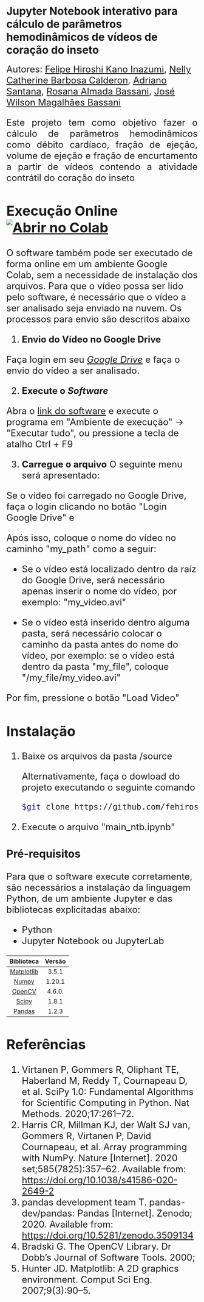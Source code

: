 # Jupyter Notebook interativo para cálculo de parâmetros hemodinâmicos de vídeos de coração do inseto

<font size=5>Autores: [Felipe Hiroshi Kano Inazumi](mailto:f215696@dac.unicamp.br),
[Nelly Catherine Barbosa Calderon](mailto:n160942@dac.unicamp.br), 
[Adriano Santana](mailto:adriano.rsantana@gmail.com),
[Rosana Almada Bassani](mailto:arbassani@unicamp.br), 
[José Wilson Magalhães Bassani](bassani@unicamp.br)

<p style='text-align: justify;'> Este projeto tem como objetivo fazer o cálculo de parâmetros hemodinâmicos como débito cardíaco, fração de ejeção, volume de ejeção e fração de encurtamento a partir de vídeos contendo a atividade contrátil do coração do inseto </p> 

## Execução Online  [![Abrir no Colab](https://colab.research.google.com/assets/colab-badge.svg)](https://colab.research.google.com/github/fehiroshii/JupyterNTB/blob/main/online/google_colab/main_ntb.ipynb)

O software também pode ser executado de forma online em um ambiente Google Colab, sem a necessidade de instalação dos arquivos. Para que o vídeo possa ser lido pelo software, é necessário que o vídeo a ser analisado seja enviado na nuvem. Os processos para envio são descritos abaixo


 1. **Envio do Vídeo no Google Drive**

Faça login em seu *[Google Drive](https://drive.google.com/drive/u/0/my-drive)* e faça o envio do vídeo a ser analisado.

2. **Execute o _Software_**

Abra o [link do software](https://colab.research.google.com/github/fehiroshii/JupyterNTB/blob/main/online/google_colab/main_ntb.ipynb)  e execute o programa em "Ambiente de execução" -> "Executar tudo", ou pressione a tecla de atalho Ctrl + F9

3. **Carregue o arquivo**
O seguinte menu será apresentado:

Se o vídeo foi carregado no Google Drive, faça o login clicando no botão "Login Google Drive" e 

Após isso, coloque o nome do vídeo no caminho "my_path" como a seguir: 
  * Se o vídeo está localizado dentro da raíz do Google Drive, será necessário apenas inserir o nome do vídeo, por exemplo: "my_video.avi"

  * Se o vídeo está inserido dentro alguma pasta, será necessário colocar o caminho da pasta antes do nome do vídeo, por exemplo: se o vídeo está dentro da pasta "my_file", coloque "/my_file/my_video.avi"

Por fim,  pressione o botão "Load Video" 


###

## Instalação

1. Baixe os arquivos da pasta /source

   Alternativamente, faça o dowload do projeto executando o seguinte comando

   ```sh
   $git clone https://github.com/fehiroshii/JupyterNTB/
   ```
2. Execute o arquivo "main_ntb.ipynb"




### Pré-requisitos

Para que o software execute corretamente, são necessários a instalação da linguagem Python, de um ambiente Jupyter e das bibliotecas explicitadas abaixo:

- Python  
- Jupyter Notebook ou JupyterLab


| Biblioteca                             |  Versão   |
| :------------------------------------: | :-------: |
| [Matplotlib](https://matplotlib.org/)  | 3.5.1     |
| [Numpy](https://numpy.org/)            |  1.20.1   |
| [OpenCV](https://opencv.org/)          |  4.6.0.   |
| [Scipy](https://scipy.org/)            |  1.8.1    |
| [Pandas](https://pandas.pydata.org/)   | 1.2.3     |

  

## Referências

1.	Virtanen P, Gommers R, Oliphant TE, Haberland M, Reddy T, Cournapeau D, et al. SciPy 1.0: Fundamental Algorithms for Scientific Computing in Python. Nat Methods. 2020;17:261–72. 
2.	Harris CR, Millman KJ, der Walt SJ van, Gommers R, Virtanen P, David Cournapeau, et al. Array programming with NumPy. Nature [Internet]. 2020 set;585(7825):357–62. Available from: https://doi.org/10.1038/s41586-020-2649-2
3.	pandas development team T. pandas-dev/pandas: Pandas [Internet]. Zenodo; 2020. Available from: https://doi.org/10.5281/zenodo.3509134
4.	Bradski G. The OpenCV Library. Dr Dobb’s Journal of Software Tools. 2000; 
5.	Hunter JD. Matplotlib: A 2D graphics environment. Comput Sci Eng. 2007;9(3):90–5. 